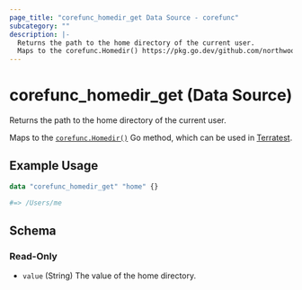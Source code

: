 ```yaml
---
page_title: "corefunc_homedir_get Data Source - corefunc"
subcategory: ""
description: |-
  Returns the path to the home directory of the current user.
  Maps to the corefunc.Homedir() https://pkg.go.dev/github.com/northwood-labs/terraform-provider-corefunc/v2/corefunc#Homedir Go method, which can be used in Terratest https://terratest.gruntwork.io.
---
```


# corefunc_homedir_get (Data Source)

Returns the path to the home directory of the current user.

Maps to the [`corefunc.Homedir()`](https://pkg.go.dev/github.com/northwood-labs/terraform-provider-corefunc/v2/corefunc#Homedir) Go method, which can be used in [Terratest](https://terratest.gruntwork.io).

## Example Usage

```terraform
data "corefunc_homedir_get" "home" {}

#=> /Users/me
```

<!-- schema generated by tfplugindocs -->
## Schema

### Read-Only

* `value` (String) The value of the home directory.

<!-- Preview the provider docs with the Terraform registry provider docs preview tool: https://registry.terraform.io/tools/doc-preview -->
